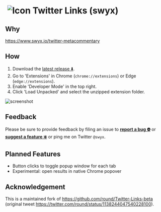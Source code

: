# &nbsp;![Icon](https://raw.githubusercontent.com/round/Twitter-Links-beta/master/icon32.png) Twitter Links (swyx)

## Why

https://www.swyx.io/twitter-metacommentary

## How

1. Download the [latest release ⬇️](https://github.com/sw-yx/Twitter-Links-beta/releases).
2. Go to 'Extensions' in Chrome (`chrome://extensions`) or Edge (`edge://extensions`).
3. Enable 'Developer Mode' in the top right.
4. Click 'Load Unpacked' and select the unzipped extension folder.

![screenshot](https://camo.githubusercontent.com/edc65aa854e00ac2021a8bda200bc7b606a6ed14/68747470733a2f2f692e696d6775722e636f6d2f786463686451612e706e67)

## Feedback

Please be sure to provide feedback by filing an issue to **[report a bug ⛔️](https://github.com/sw-yx/Twitter-Links-beta/issues/new?labels=⛔%EF%B8%8Fbug&template=bug.md)** or **[suggest a feature ❇️](https://github.com/sw-yx/Twitter-Links-beta/issues/new?labels=❇%EF%B8%8F%20feature&template=feature.md)** or ping me on Twitter `@swyx`.

## Planned Features

* Button clicks to toggle popup window for each tab
* Experimental: open results in native Chrome popover

## Acknowledgement

This is a maintained fork of https://github.com/round/Twitter-Links-beta (original tweet https://twitter.com/round/status/1138244047540228100).